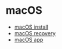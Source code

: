 # macOS

* [macOS install](https://github.com/helantao/macOS/blob/master/install.md)
* [macOS recovery](https://github.com/helantao/macOS/blob/master/recovery.md)
* [macOS app](https://github.com/helantao/macOS/blob/master/app.md)
